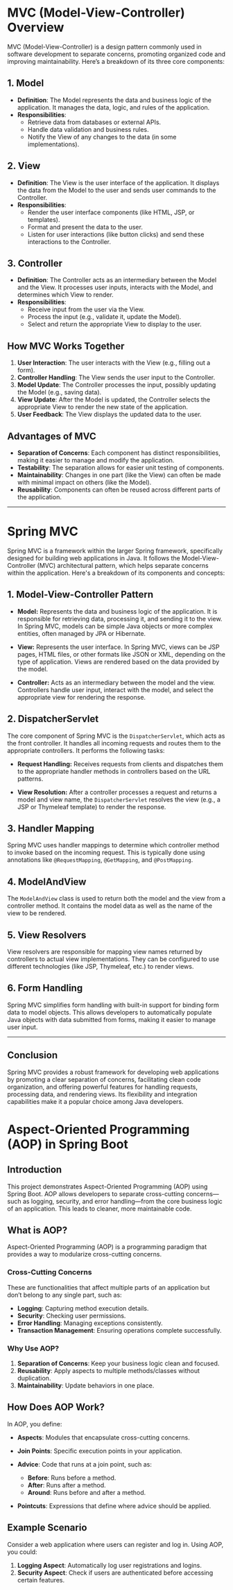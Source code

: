 # MVC (Model-View-Controller) Overview

MVC (Model-View-Controller) is a design pattern commonly used in software development to separate concerns, promoting organized code and improving maintainability. Here’s a breakdown of its three core components:

## 1. Model
- **Definition**: The Model represents the data and business logic of the application. It manages the data, logic, and rules of the application.
- **Responsibilities**:
  - Retrieve data from databases or external APIs.
  - Handle data validation and business rules.
  - Notify the View of any changes to the data (in some implementations).

## 2. View
- **Definition**: The View is the user interface of the application. It displays the data from the Model to the user and sends user commands to the Controller.
- **Responsibilities**:
  - Render the user interface components (like HTML, JSP, or templates).
  - Format and present the data to the user.
  - Listen for user interactions (like button clicks) and send these interactions to the Controller.

## 3. Controller
- **Definition**: The Controller acts as an intermediary between the Model and the View. It processes user inputs, interacts with the Model, and determines which View to render.
- **Responsibilities**:
  - Receive input from the user via the View.
  - Process the input (e.g., validate it, update the Model).
  - Select and return the appropriate View to display to the user.

## How MVC Works Together
1. **User Interaction**: The user interacts with the View (e.g., filling out a form).
2. **Controller Handling**: The View sends the user input to the Controller.
3. **Model Update**: The Controller processes the input, possibly updating the Model (e.g., saving data).
4. **View Update**: After the Model is updated, the Controller selects the appropriate View to render the new state of the application.
5. **User Feedback**: The View displays the updated data to the user.

## Advantages of MVC
- **Separation of Concerns**: Each component has distinct responsibilities, making it easier to manage and modify the application.
- **Testability**: The separation allows for easier unit testing of components.
- **Maintainability**: Changes in one part (like the View) can often be made with minimal impact on others (like the Model).
- **Reusability**: Components can often be reused across different parts of the application.

---

# Spring MVC

Spring MVC is a framework within the larger Spring framework, specifically designed for building web applications in Java. It follows the Model-View-Controller (MVC) architectural pattern, which helps separate concerns within the application. Here's a breakdown of its components and concepts:

## 1. Model-View-Controller Pattern
- **Model:** Represents the data and business logic of the application. It is responsible for retrieving data, processing it, and sending it to the view. In Spring MVC, models can be simple Java objects or more complex entities, often managed by JPA or Hibernate.

- **View:** Represents the user interface. In Spring MVC, views can be JSP pages, HTML files, or other formats like JSON or XML, depending on the type of application. Views are rendered based on the data provided by the model.

- **Controller:** Acts as an intermediary between the model and the view. Controllers handle user input, interact with the model, and select the appropriate view for rendering the response.

## 2. DispatcherServlet
The core component of Spring MVC is the `DispatcherServlet`, which acts as the front controller. It handles all incoming requests and routes them to the appropriate controllers. It performs the following tasks:

- **Request Handling:** Receives requests from clients and dispatches them to the appropriate handler methods in controllers based on the URL patterns.

- **View Resolution:** After a controller processes a request and returns a model and view name, the `DispatcherServlet` resolves the view (e.g., a JSP or Thymeleaf template) to render the response.

## 3. Handler Mapping
Spring MVC uses handler mappings to determine which controller method to invoke based on the incoming request. This is typically done using annotations like `@RequestMapping`, `@GetMapping`, and `@PostMapping`.

## 4. ModelAndView
The `ModelAndView` class is used to return both the model and the view from a controller method. It contains the model data as well as the name of the view to be rendered.

## 5. View Resolvers
View resolvers are responsible for mapping view names returned by controllers to actual view implementations. They can be configured to use different technologies (like JSP, Thymeleaf, etc.) to render views.

## 6. Form Handling
Spring MVC simplifies form handling with built-in support for binding form data to model objects. This allows developers to automatically populate Java objects with data submitted from forms, making it easier to manage user input.

---

## Conclusion
Spring MVC provides a robust framework for developing web applications by promoting a clear separation of concerns, facilitating clean code organization, and offering powerful features for handling requests, processing data, and rendering views. Its flexibility and integration capabilities make it a popular choice among Java developers.





# Aspect-Oriented Programming (AOP) in Spring Boot

## Introduction

This project demonstrates Aspect-Oriented Programming (AOP) using Spring Boot. AOP allows developers to separate cross-cutting concerns—such as logging, security, and error handling—from the core business logic of an application. This leads to cleaner, more maintainable code.

## What is AOP?

Aspect-Oriented Programming (AOP) is a programming paradigm that provides a way to modularize cross-cutting concerns. 

### Cross-Cutting Concerns

These are functionalities that affect multiple parts of an application but don’t belong to any single part, such as:
- **Logging**: Capturing method execution details.
- **Security**: Checking user permissions.
- **Error Handling**: Managing exceptions consistently.
- **Transaction Management**: Ensuring operations complete successfully.

### Why Use AOP?

1. **Separation of Concerns**: Keep your business logic clean and focused.
2. **Reusability**: Apply aspects to multiple methods/classes without duplication.
3. **Maintainability**: Update behaviors in one place.

## How Does AOP Work?

In AOP, you define:

- **Aspects**: Modules that encapsulate cross-cutting concerns.
- **Join Points**: Specific execution points in your application.
- **Advice**: Code that runs at a join point, such as:
  - **Before**: Runs before a method.
  - **After**: Runs after a method.
  - **Around**: Runs before and after a method.
  
- **Pointcuts**: Expressions that define where advice should be applied.

## Example Scenario

Consider a web application where users can register and log in. Using AOP, you could:

1. **Logging Aspect**: Automatically log user registrations and logins.
2. **Security Aspect**: Check if users are authenticated before accessing certain features.

